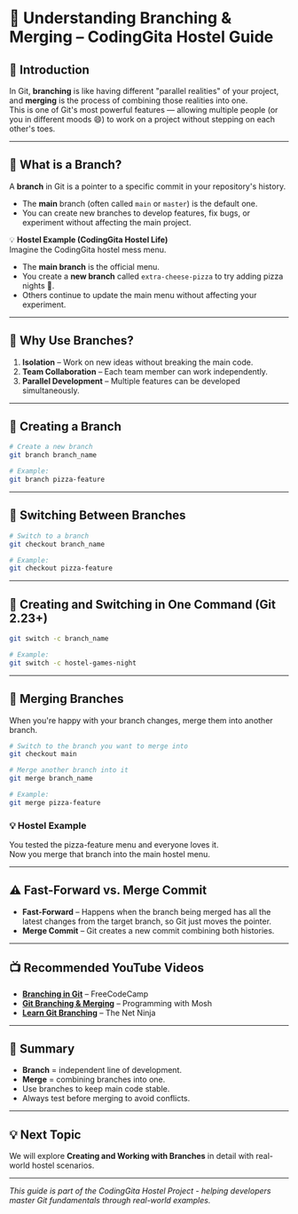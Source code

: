 # 🌿 Understanding Branching & Merging – CodingGita Hostel Guide

## 📌 Introduction

In Git, **branching** is like having different "parallel realities" of your project, and **merging** is the process of combining those realities into one.  
This is one of Git's most powerful features — allowing multiple people (or you in different moods 😄) to work on a project without stepping on each other's toes.

---

## 🌱 What is a Branch?

A **branch** in Git is a pointer to a specific commit in your repository's history.

- The **main** branch (often called `main` or `master`) is the default one.
- You can create new branches to develop features, fix bugs, or experiment without affecting the main project.

💡 **Hostel Example (CodingGita Hostel Life)**  
Imagine the CodingGita hostel mess menu.  
- The **main branch** is the official menu.
- You create a **new branch** called `extra-cheese-pizza` to try adding pizza nights 🍕.
- Others continue to update the main menu without affecting your experiment.

---

## 🌿 Why Use Branches?

1. **Isolation** – Work on new ideas without breaking the main code.
2. **Team Collaboration** – Each team member can work independently.
3. **Parallel Development** – Multiple features can be developed simultaneously.

---

## 🔧 Creating a Branch

```bash
# Create a new branch
git branch branch_name

# Example:
git branch pizza-feature
```

---

## 🔄 Switching Between Branches

```bash
# Switch to a branch
git checkout branch_name

# Example:
git checkout pizza-feature
```

---

## 🚀 Creating and Switching in One Command (Git 2.23+)

```bash
git switch -c branch_name

# Example:
git switch -c hostel-games-night
```

---

## 🌉 Merging Branches

When you're happy with your branch changes, merge them into another branch.

```bash
# Switch to the branch you want to merge into
git checkout main

# Merge another branch into it
git merge branch_name

# Example:
git merge pizza-feature
```

### 💡 Hostel Example
You tested the pizza-feature menu and everyone loves it.  
Now you merge that branch into the main hostel menu.

---

## ⚠️ Fast-Forward vs. Merge Commit

- **Fast-Forward** – Happens when the branch being merged has all the latest changes from the target branch, so Git just moves the pointer.
- **Merge Commit** – Git creates a new commit combining both histories.

---

## 📺 Recommended YouTube Videos

- **[Branching in Git](https://www.youtube.com/watch?v=e2IbNHi4uCI&ab_channel=freeCodeCamp.org)** – FreeCodeCamp
- **[Git Branching & Merging](https://www.youtube.com/watch?v=Q1kHG842HoM)** – Programming with Mosh
- **[Learn Git Branching](https://www.youtube.com/watch?v=JTE2Fn_sCZs)** – The Net Ninja

---

## 📝 Summary

- **Branch** = independent line of development.
- **Merge** = combining branches into one.
- Use branches to keep main code stable.
- Always test before merging to avoid conflicts.

---

## 💡 Next Topic

We will explore **Creating and Working with Branches** in detail with real-world hostel scenarios.

---

*This guide is part of the CodingGita Hostel Project - helping developers master Git fundamentals through real-world examples.*
